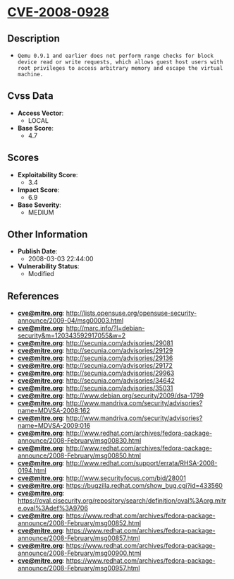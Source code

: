 
# [CVE-2008-0928](https://cve.mitre.org/cgi-bin/cvename.cgi?name=CVE-2008-0928)

## Description

- `Qemu 0.9.1 and earlier does not perform range checks for block device read or write requests, which allows guest host users with root privileges to access arbitrary memory and escape the virtual machine.`

## Cvss Data

- **Access Vector**:
  - LOCAL
- **Base Score**:
  - 4.7

## Scores

- **Exploitability Score**:
  - 3.4
- **Impact Score**:
  - 6.9
- **Base Severity**:
  - MEDIUM

## Other Information

- **Publish Date**:
  - 2008-03-03 22:44:00
- **Vulnerability Status**:
  - Modified

## References

- **cve@mitre.org**: http://lists.opensuse.org/opensuse-security-announce/2009-04/msg00003.html
- **cve@mitre.org**: http://marc.info/?l=debian-security&m=120343592917055&w=2
- **cve@mitre.org**: http://secunia.com/advisories/29081
- **cve@mitre.org**: http://secunia.com/advisories/29129
- **cve@mitre.org**: http://secunia.com/advisories/29136
- **cve@mitre.org**: http://secunia.com/advisories/29172
- **cve@mitre.org**: http://secunia.com/advisories/29963
- **cve@mitre.org**: http://secunia.com/advisories/34642
- **cve@mitre.org**: http://secunia.com/advisories/35031
- **cve@mitre.org**: http://www.debian.org/security/2009/dsa-1799
- **cve@mitre.org**: http://www.mandriva.com/security/advisories?name=MDVSA-2008:162
- **cve@mitre.org**: http://www.mandriva.com/security/advisories?name=MDVSA-2009:016
- **cve@mitre.org**: http://www.redhat.com/archives/fedora-package-announce/2008-February/msg00830.html
- **cve@mitre.org**: http://www.redhat.com/archives/fedora-package-announce/2008-February/msg00850.html
- **cve@mitre.org**: http://www.redhat.com/support/errata/RHSA-2008-0194.html
- **cve@mitre.org**: http://www.securityfocus.com/bid/28001
- **cve@mitre.org**: https://bugzilla.redhat.com/show_bug.cgi?id=433560
- **cve@mitre.org**: https://oval.cisecurity.org/repository/search/definition/oval%3Aorg.mitre.oval%3Adef%3A9706
- **cve@mitre.org**: https://www.redhat.com/archives/fedora-package-announce/2008-February/msg00852.html
- **cve@mitre.org**: https://www.redhat.com/archives/fedora-package-announce/2008-February/msg00857.html
- **cve@mitre.org**: https://www.redhat.com/archives/fedora-package-announce/2008-February/msg00900.html
- **cve@mitre.org**: https://www.redhat.com/archives/fedora-package-announce/2008-February/msg00957.html
